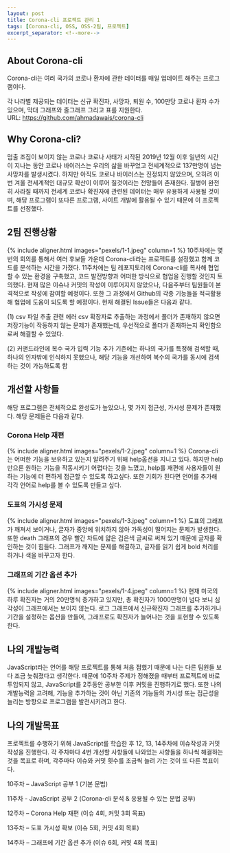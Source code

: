 ```yaml
---
layout: post
title: Corona-cli 프로젝트 관리 1
tags: [Corona-cli, OSS, OSS-2팀, 프로젝트]
excerpt_separator: <!--more-->
---
```


## About Corona-cli
Corona-cli는 여러 국가의 코로나 환자에 관한 데이터를 매일 업데이트 해주는 프로그램이다. 
<!--more-->
각 나라별 제공되는 데이터는 신규 확진자, 사망자, 퇴원 수, 100만당 코로나 환자 수가 있으며, 막대 그래프와 줄그래프 그리고 표를 지원한다.  
URL: https://github.com/ahmadawais/corona-cli


## Why Corona-cli?
멈출 조짐이 보이지 않는 코로나 
코로나 사태가 시작된 2019년 12월 이후 일년의 시간이 지나는 동안 코로나 바이러스는 우리의 삶을 바꾸었고 전세계적으로 137만명이 넘는 사망자를 발생시켰다. 하지만 아직도 코로나 바이러스는 진정되지 않았으며, 오히려 이번 겨울 전세계적인 대규모 확산이 이루어 질것이라는 전망들이 존재한다. 질병이 완전히 사라질 때까지 전세계 코로나 확진자에 관련된 데이터는 매우 유용하게 사용될 것이며, 해당 프로그램이 또다른 프로그램, 사이트 개발에 활용될 수 있기 때문에 이 프로젝트를 선정했다. 


## 2팀 진행상황
{% include aligner.html images="pexels/1-1.jpeg" column=1 %}
10주차에는 몇번의 회의를 통해서 여러 후보들 가운데 Corona-cli라는 프로젝트를 설정했고 함께 코드를 분석하는 시간을 가졌다. 11주차에는 팀 레포지토리에 Corona-cli를 복사해 협업할 수 있는 환경을 구축했고, 코드 발전방향과 어떠한 방식으로 협업을 진행할 것인지 토의했다. 현재 많은 이슈나 커밋의 작성이 이루어지지 않았으나, 다음주부터 팀원들이 본격적으로 작성에 참여할 예정이다. 또한 그 과정에서 Github의 각종 기능들을 적극활용해 협업에 도움이 되도록 할 예정이다. 
현재 해결된 Issue들은 다음과 같다.

(1)	csv 파일 추출 관련 에러 
csv 확장자로 추출하는 과정에서 폴더가 존재하지 않으면 저장기능이 작동하지 않는 문제가 존재했는데, 우선적으로 폴더가 존재하는지 확인함으로써 해결할 수 있었다.

(2)	커맨드라인에 복수 국가 입력 기능 추가
기존에는 하나의 국가를 특정해 검색할 때, 하나의 인자밖에 인식하지 못했으나, 해당 기능을 개선하여 복수의 국가를 동시에 검색하는 것이 가능하도록 함


## 개선할 사항들
해당 프로그램은 전체적으로 완성도가 높았으나, 몇 가지 접근성, 가시성 문제가 존재했다. 해당 문제들은 다음과 같다.

### Corona Help 재편 
{% include aligner.html images="pexels/1-2.jpeg" column=1 %}
Corona-cli는 어떠한 기능을 보유하고 있는지 알려주기 위해 help옵션을 지니고 있다. 하지만 help만으론 원하는 기능을 작동시키기 어렵다는 것을 느꼈고, help를 재편에 사용자들이 원하는 기능에 더 편하게 접근할 수 있도록 하고싶다. 또한 기회가 된다면 언어를 추가해 각각 언어로 help를 볼 수 있도록 만들고 싶다. 

### 도표의 가시성 문제 
{% include aligner.html images="pexels/1-3.jpeg" column=1 %}
도표의 그래프가 깨져서 보이거나, 글자가 중앙에 위치하지 않아 가독성이 떨어지는 문제가 발생한다. 또한 death 그래프의 경우 빨간 차트에 얇은 검은색 글씨로 써져 있기 때문에 글자를 확인하는 것이 힘들다. 그래프가 깨지는 문제를 해결하고, 글자를 읽기 쉽게 bold 처리를 하거나 색을 바꾸고자 한다.  

### 그래프의 기간 옵션 추가
{% include aligner.html images="pexels/1-4.jpeg" column=1 %}
현재 미국의 하루 확진자는 거의 20만명씩 증가하고 있지만, 총 확진자가 1000만명이 넘다 보니 심각성이 그래프에서는 보이지 않는다. 로그 그래프에서 신규확진자 그래프를 추가하거나 기간을 설정하는 옵션을 만들어, 그래프로도 확진자가 늘어나는 것을 표현할 수 있도록 한다.


## 나의 개발능력
JavaScript라는 언어를 해당 프로젝트를 통해 처음 접했기 때문에 나는 다른 팀원들 보다 조금 늦춰졌다고 생각한다. 때문에 10주차 주제가 정해졌을 때부터 프로젝트에 바로 투입되지 않고, JavaScript를 2주동안 공부한 이후 커밋을 진행하기로 했다. 또한 나의 개발능력을 고려해, 기능을 추가하는 것이 아닌 기존의 기능들의 가시성 또는 접근성을 늘리는 방향으로 프로그램을 발전시키려고 한다.


## 나의 개발목표
프로젝트를 수행하기 위해 JavaScript를 학습한 후 12, 13, 14주차에 이슈작성과 커밋 작성을 진행한다. 각 주차마다 4번 개선할 사항들에 나와있는 사항들을 하나씩 해결하는 것을 목표로 하며, 각주마다 이슈와 커밋 횟수를 조금씩 늘려 가는 것이 또 다른 목표이다. 

10주차 – JavaScript 공부 1 (기본 문법)

11주차 - JavaScript 공부 2 (Corona-cli 분석 & 응용될 수 있는 문법 공부)

12주차 – Corona Help 재편 (이슈 4회, 커밋 3회 목표)

13주차 – 도표 가시성 확보 (이슈 5회, 커밋 4회 목표)

14주차 – 그래프에 기간 옵션 추가 (이슈 6회, 커밋 4회 목표)
